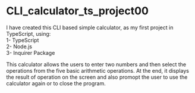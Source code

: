 # CLI_calculator_ts_project00
I have created this CLI based simple calculator, as my first project in TypeScript, using:
<br>1- TypeScript
<br>2- Node.js
<br>3- Inquirer Package

This calculator allows the users to enter two numbers and then select the operations from the five basic arithmetic operations. At the end, it displays the result of operation on the screen and also promopt the user to use the calculator again or to close the program.
